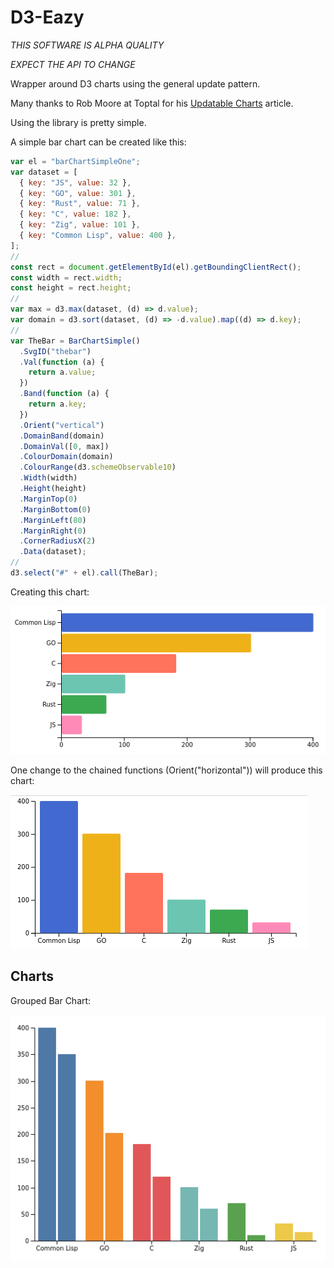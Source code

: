 # D3-Eazy

_*THIS SOFTWARE IS ALPHA QUALITY*_

_*EXPECT THE API TO CHANGE*_

Wrapper around D3 charts using the general update pattern.

Many thanks to Rob Moore at Toptal for his [Updatable Charts](https://www.toptal.com/d3-js/towards-reusable-d3-js-charts) article.

Using the library is pretty simple.

A simple bar chart can be created like this:

```javascript
var el = "barChartSimpleOne";
var dataset = [
  { key: "JS", value: 32 },
  { key: "GO", value: 301 },
  { key: "Rust", value: 71 },
  { key: "C", value: 182 },
  { key: "Zig", value: 101 },
  { key: "Common Lisp", value: 400 },
];
//
const rect = document.getElementById(el).getBoundingClientRect();
const width = rect.width;
const height = rect.height;
//
var max = d3.max(dataset, (d) => d.value);
var domain = d3.sort(dataset, (d) => -d.value).map((d) => d.key);
//
var TheBar = BarChartSimple()
  .SvgID("thebar")
  .Val(function (a) {
    return a.value;
  })
  .Band(function (a) {
    return a.key;
  })
  .Orient("vertical")
  .DomainBand(domain)
  .DomainVal([0, max])
  .ColourDomain(domain)
  .ColourRange(d3.schemeObservable10)
  .Width(width)
  .Height(height)
  .MarginTop(0)
  .MarginBottom(0)
  .MarginLeft(80)
  .MarginRight(0)
  .CornerRadiusX(2)
  .Data(dataset);
//
d3.select("#" + el).call(TheBar);
```

Creating this chart:

![Simple Bar Chart One](docs/imgs/barChartSimpleOne.png)

One change to the chained functions (Orient("horizontal")) will produce this chart:

![Simple Bar Chart Horizontal](docs/imgs/barChartSimpleTwo.png)

## Charts

Grouped Bar Chart:

![Simple Grouped Bar Chart Horizontal](docs/imgs/groupedBarChartSimpleOne.png)
